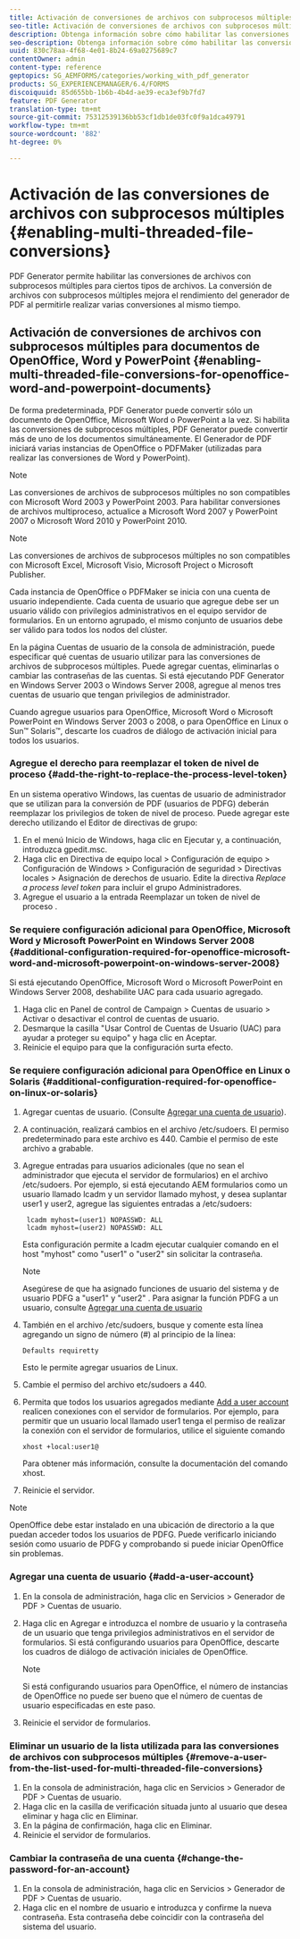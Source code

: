 ```yaml
---
title: Activación de conversiones de archivos con subprocesos múltiples
seo-title: Activación de conversiones de archivos con subprocesos múltiples
description: Obtenga información sobre cómo habilitar las conversiones de archivos con subprocesos múltiples.
seo-description: Obtenga información sobre cómo habilitar las conversiones de archivos con subprocesos múltiples.
uuid: 830c78aa-4f68-4e01-8b24-69a0275689c7
contentOwner: admin
content-type: reference
geptopics: SG_AEMFORMS/categories/working_with_pdf_generator
products: SG_EXPERIENCEMANAGER/6.4/FORMS
discoiquuid: 85d655bb-1b6b-4b4d-ae39-eca3ef9b7fd7
feature: PDF Generator
translation-type: tm+mt
source-git-commit: 75312539136bb53cf1db1de03fc0f9a1dca49791
workflow-type: tm+mt
source-wordcount: '882'
ht-degree: 0%

---
```



# Activación de las conversiones de archivos con subprocesos múltiples {#enabling-multi-threaded-file-conversions}

PDF Generator permite habilitar las conversiones de archivos con subprocesos múltiples para ciertos tipos de archivos. La conversión de archivos con subprocesos múltiples mejora el rendimiento del generador de PDF al permitirle realizar varias conversiones al mismo tiempo.

## Activación de conversiones de archivos con subprocesos múltiples para documentos de OpenOffice, Word y PowerPoint {#enabling-multi-threaded-file-conversions-for-openoffice-word-and-powerpoint-documents}

De forma predeterminada, PDF Generator puede convertir sólo un documento de OpenOffice, Microsoft Word o PowerPoint a la vez. Si habilita las conversiones de subprocesos múltiples, PDF Generator puede convertir más de uno de los documentos simultáneamente. El Generador de PDF iniciará varias instancias de OpenOffice o PDFMaker (utilizadas para realizar las conversiones de Word y PowerPoint).

>[!NOTE]
>
>Las conversiones de archivos de subprocesos múltiples no son compatibles con Microsoft Word 2003 y PowerPoint 2003. Para habilitar conversiones de archivos multiproceso, actualice a Microsoft Word 2007 y PowerPoint 2007 o Microsoft Word 2010 y PowerPoint 2010.

>[!NOTE]
>
>Las conversiones de archivos de subprocesos múltiples no son compatibles con Microsoft Excel, Microsoft Visio, Microsoft Project o Microsoft Publisher.

Cada instancia de OpenOffice o PDFMaker se inicia con una cuenta de usuario independiente. Cada cuenta de usuario que agregue debe ser un usuario válido con privilegios administrativos en el equipo servidor de formularios. En un entorno agrupado, el mismo conjunto de usuarios debe ser válido para todos los nodos del clúster.

En la página Cuentas de usuario de la consola de administración, puede especificar qué cuentas de usuario utilizar para las conversiones de archivos de subprocesos múltiples. Puede agregar cuentas, eliminarlas o cambiar las contraseñas de las cuentas. Si está ejecutando PDF Generator en Windows Server 2003 o Windows Server 2008, agregue al menos tres cuentas de usuario que tengan privilegios de administrador.

Cuando agregue usuarios para OpenOffice, Microsoft Word o Microsoft PowerPoint en Windows Server 2003 o 2008, o para OpenOffice en Linux o Sun™ Solaris™, descarte los cuadros de diálogo de activación inicial para todos los usuarios.

### Agregue el derecho para reemplazar el token de nivel de proceso {#add-the-right-to-replace-the-process-level-token}

En un sistema operativo Windows, las cuentas de usuario de administrador que se utilizan para la conversión de PDF (usuarios de PDFG) deberán reemplazar los privilegios de token de nivel de proceso. Puede agregar este derecho utilizando el Editor de directivas de grupo:

1. En el menú Inicio de Windows, haga clic en Ejecutar y, a continuación, introduzca gpedit.msc.
1. Haga clic en Directiva de equipo local > Configuración de equipo > Configuración de Windows > Configuración de seguridad > Directivas locales > Asignación de derechos de usuario. Edite la directiva *Replace a process level token* para incluir el grupo Administradores.
1. Agregue el usuario a la entrada Reemplazar un token de nivel de proceso .

### Se requiere configuración adicional para OpenOffice, Microsoft Word y Microsoft PowerPoint en Windows Server 2008 {#additional-configuration-required-for-openoffice-microsoft-word-and-microsoft-powerpoint-on-windows-server-2008}

Si está ejecutando OpenOffice, Microsoft Word o Microsoft PowerPoint en Windows Server 2008, deshabilite UAC para cada usuario agregado.

1. Haga clic en Panel de control de Campaign > Cuentas de usuario > Activar o desactivar el control de cuentas de usuario.
1. Desmarque la casilla &quot;Usar Control de Cuentas de Usuario (UAC) para ayudar a proteger su equipo&quot; y haga clic en Aceptar.
1. Reinicie el equipo para que la configuración surta efecto.

### Se requiere configuración adicional para OpenOffice en Linux o Solaris {#additional-configuration-required-for-openoffice-on-linux-or-solaris}

1. Agregar cuentas de usuario. (Consulte [Agregar una cuenta de usuario](enabling-multi-threaded-file-conversions.md#add-a-user-account)).
1. A continuación, realizará cambios en el archivo /etc/sudoers. El permiso predeterminado para este archivo es 440. Cambie el permiso de este archivo a grabable.
1. Agregue entradas para usuarios adicionales (que no sean el administrador que ejecuta el servidor de formularios) en el archivo /etc/sudoers. Por ejemplo, si está ejecutando AEM formularios como un usuario llamado lcadm y un servidor llamado myhost, y desea suplantar user1 y user2, agregue las siguientes entradas a /etc/sudoers:

   ```as3
    lcadm myhost=(user1) NOPASSWD: ALL 
    lcadm myhost=(user2) NOPASSWD: ALL
   ```

   Esta configuración permite a lcadm ejecutar cualquier comando en el host &quot;myhost&quot; como &quot;user1&quot; o &quot;user2&quot; sin solicitar la contraseña.

   >[!NOTE]
   >
   >Asegúrese de que ha asignado funciones de usuario del sistema y de usuario PDFG a &quot;user1&quot; y &quot;user2&quot; . Para asignar la función PDFG a un usuario, consulte [Agregar una cuenta de usuario](enabling-multi-threaded-file-conversions.md#add-a-user-account)

1. También en el archivo /etc/sudoers, busque y comente esta línea agregando un signo de número (#) al principio de la línea:

   ```as3
   Defaults requiretty
   ```

   Esto le permite agregar usuarios de Linux.

1. Cambie el permiso del archivo etc/sudoers a 440.
1. Permita que todos los usuarios agregados mediante [Add a user account](enabling-multi-threaded-file-conversions.md#add-a-user-account) realicen conexiones con el servidor de formularios. Por ejemplo, para permitir que un usuario local llamado user1 tenga el permiso de realizar la conexión con el servidor de formularios, utilice el siguiente comando

   `xhost +local:user1@`

   Para obtener más información, consulte la documentación del comando xhost.

1. Reinicie el servidor.

>[!NOTE]
>
>OpenOffice debe estar instalado en una ubicación de directorio a la que puedan acceder todos los usuarios de PDFG. Puede verificarlo iniciando sesión como usuario de PDFG y comprobando si puede iniciar OpenOffice sin problemas.

### Agregar una cuenta de usuario {#add-a-user-account}

1. En la consola de administración, haga clic en Servicios > Generador de PDF > Cuentas de usuario.
1. Haga clic en Agregar e introduzca el nombre de usuario y la contraseña de un usuario que tenga privilegios administrativos en el servidor de formularios. Si está configurando usuarios para OpenOffice, descarte los cuadros de diálogo de activación iniciales de OpenOffice.

   >[!NOTE]
   >
   >Si está configurando usuarios para OpenOffice, el número de instancias de OpenOffice no puede ser bueno que el número de cuentas de usuario especificadas en este paso.

1. Reinicie el servidor de formularios.

### Eliminar un usuario de la lista utilizada para las conversiones de archivos con subprocesos múltiples {#remove-a-user-from-the-list-used-for-multi-threaded-file-conversions}

1. En la consola de administración, haga clic en Servicios > Generador de PDF > Cuentas de usuario.
1. Haga clic en la casilla de verificación situada junto al usuario que desea eliminar y haga clic en Eliminar.
1. En la página de confirmación, haga clic en Eliminar.
1. Reinicie el servidor de formularios.

### Cambiar la contraseña de una cuenta {#change-the-password-for-an-account}

1. En la consola de administración, haga clic en Servicios > Generador de PDF > Cuentas de usuario.
1. Haga clic en el nombre de usuario e introduzca y confirme la nueva contraseña. Esta contraseña debe coincidir con la contraseña del sistema del usuario.


